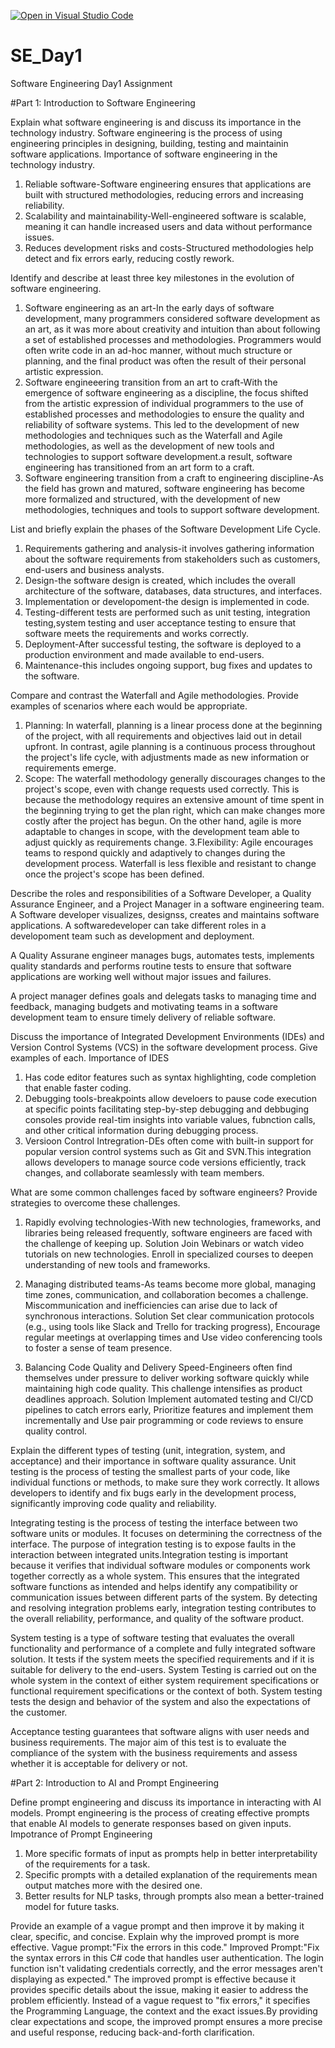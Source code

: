 [![Open in Visual Studio Code](https://classroom.github.com/assets/open-in-vscode-2e0aaae1b6195c2367325f4f02e2d04e9abb55f0b24a779b69b11b9e10269abc.svg)](https://classroom.github.com/online_ide?assignment_repo_id=18436121&assignment_repo_type=AssignmentRepo)
# SE_Day1
Software Engineering Day1 Assignment

#Part 1: Introduction to Software Engineering

Explain what software engineering is and discuss its importance in the technology industry.
Software engineering is the process of using engineering principles in designing, building, testing and maintainin software applications.
Importance of software engineering in the technology industry.
1. Reliable software-Software engineering ensures that applications are built with structured methodologies, reducing errors and increasing reliability.
2. Scalability and maintainability-Well-engineered software is scalable, meaning it can handle increased users and data without performance issues.
3. Reduces development risks and costs-Structured methodologies help detect and fix errors early, reducing costly rework.
   
Identify and describe at least three key milestones in the evolution of software engineering.
1. Software engineering as an art-In the early days of software development, many programmers considered software development as an art, as it was more about creativity and intuition than about following a set of established processes and methodologies. Programmers would often write code in an ad-hoc manner, without much structure or planning, and the final product was often the result of their personal artistic expression.
2. Software engineeering transition from an art to craft-With the emergence of software engineering as a discipline, the focus shifted from the artistic expression of individual programmers to the use of established processes and methodologies to ensure the quality and reliability of software systems. This led to the development of new methodologies and techniques such as the Waterfall and Agile methodologies, as well as the development of new tools and technologies to support software development.a result, software engineering has transitioned from an art form to a craft. 
3. Software engineering transition from a craft to engineering discipline-As the field has grown and matured, software engineering has become more formalized and structured, with the development of new methodologies, techniques and tools to support software development.

List and briefly explain the phases of the Software Development Life Cycle.
1. Requirements gathering and analysis-it involves gathering information about the software requirements from stakeholders such as customers, end-users and business analysts.
2. Design-the software design is created, which includes the overall architecture of the software, databases, data structures, and interfaces.
3. Implementation or developoment-the design is implemented in code.
4. Testing-different tests are performed such as unit testing, integration testing,system testing and user acceptance testing to ensure that software meets the requirements and works correctly.
5. Deployment-After successful testing, the software is deployed to a production environment and made available to end-users.
6. Maintenance-this includes ongoing support, bug fixes and updates to the software.

Compare and contrast the Waterfall and Agile methodologies. Provide examples of scenarios where each would be appropriate.
1. Planning: In waterfall, planning is a linear process done at the beginning of the project, with all requirements and objectives laid out in detail upfront. In contrast, agile planning is a continuous process throughout the project's life cycle, with adjustments made as new information or requirements emerge.
2. Scope: The waterfall methodology generally discourages changes to the project's scope, even with change requests used correctly. This is because the methodology requires an extensive amount of time spent in the beginning trying to get the plan right, which can make changes more costly after the project has begun. On the other hand, agile is more adaptable to changes in scope, with the development team able to adjust quickly as requirements change.
3.Flexibility: Agile encourages teams to respond quickly and adaptively to changes during the development process. Waterfall is less flexible and resistant to change once the project's scope has been defined. 

Describe the roles and responsibilities of a Software Developer, a Quality Assurance Engineer, and a Project Manager in a software engineering team.
A Software developer visualizes, designss, creates and maintains software applications. A softwaredeveloper can take different roles in a developoment team such as development and deployment.

A Quality Assurane engineer manages bugs, automates tests, implements quality standards and performs routine tests to ensure that software applications are working well without major issues and failures.

A project manager defines goals and delegats tasks to managing time and feedback, managing budgets and motivating teams in a software development team to ensure timely delivery of reliable software.

Discuss the importance of Integrated Development Environments (IDEs) and Version Control Systems (VCS) in the software development process. Give examples of each.
Importance of IDES
1. Has code editor features such as syntax highlighting, code completion that enable faster coding.
2. Debugging tools-breakpoints allow develoers to pause code execution at specific points facilitating step-by-step debugging and debbuging consoles provide real-tim insights into variable values, fubnction calls, and other critical information during debugging process.
3. Versioon Control Intregration-DEs often come with built-in support for popular version control systems such as Git and SVN.This integration allows developers to manage source code versions efficiently, track changes, and collaborate seamlessly with team members.

What are some common challenges faced by software engineers? Provide strategies to overcome these challenges.
1. Rapidly evolving technologies-With new technologies, frameworks, and libraries being released frequently, software engineers are faced with the challenge of keeping up.
   Solution
Join Webinars or watch video tutorials on new technologies. Enroll in specialized courses to deepen understanding of new tools and frameworks.

2. Managing distributed teams-As teams become more global, managing time zones, communication, and collaboration becomes a challenge. Miscommunication and inefficiencies can arise due to lack of synchronous interactions.
   Solution
 Set clear communication protocols (e.g., using tools like Slack and Trello for tracking progress), Encourage regular meetings at overlapping times and Use video conferencing tools to foster a sense of team presence.

3. Balancing Code Quality and Delivery Speed-Engineers often find themselves under pressure to deliver working software quickly while maintaining high code quality. This challenge intensifies as product deadlines approach.
  Solution
Implement automated testing and CI/CD pipelines to catch errors early, Prioritize features and implement them incrementally and Use pair programming or code reviews to ensure quality control.


Explain the different types of testing (unit, integration, system, and acceptance) and their importance in software quality assurance.
Unit testing is the process of testing the smallest parts of your code, like individual functions or methods, to make sure they work correctly. It allows developers to identify and fix bugs early in the development process, significantly improving code quality and reliability.

Integrating testing is the process of testing the interface between two software units or modules. It focuses on determining the correctness of the interface. The purpose of integration testing is to expose faults in the interaction between integrated units.Integration testing is important because it verifies that individual software modules or components work together correctly as a whole system. This ensures that the integrated software functions as intended and helps identify any compatibility or communication issues between different parts of the system. By detecting and resolving integration problems early, integration testing contributes to the overall reliability, performance, and quality of the software product.

System testing is a type of software testing that evaluates the overall functionality and performance of a complete and fully integrated software solution. It tests if the system meets the specified requirements and if it is suitable for delivery to the end-users. System Testing is carried out on the whole system in the context of either system requirement specifications or functional requirement specifications or the context of both. System testing tests the design and behavior of the system and also the expectations of the customer.

Acceptance testing  guarantees that software aligns with user needs and business requirements. The major aim of this test is to evaluate the compliance of the system with the business requirements and assess whether it is acceptable for delivery or not.

#Part 2: Introduction to AI and Prompt Engineering


Define prompt engineering and discuss its importance in interacting with AI models.
Prompt engineering is the process of creating effective prompts that enable AI models to generate responses based on given inputs.
Impotrance of Prompt Engineering
1. More specific formats of input as prompts help in better interpretability of the requirements for a task.
2. Specific prompts with a detailed explanation of the requirements mean output matches more with the desired one.
3. Better results for NLP tasks, through prompts also mean a better-trained model for future tasks.

Provide an example of a vague prompt and then improve it by making it clear, specific, and concise. Explain why the improved prompt is more effective.
Vague prompt:"Fix the errors in this code."
Improved Prompt:"Fix the syntax errors in this C# code that handles user authentication. The login function isn't validating credentials correctly, and the error messages aren't displaying as expected."
The improved prompt is effective because it provides specific details about the issue, making it easier to address the problem efficiently. Instead of a vague request to "fix errors," it specifies the Programming Language, the context and the exact issues.By providing clear expectations and scope, the improved prompt ensures a more precise and useful response, reducing back-and-forth clarification.
